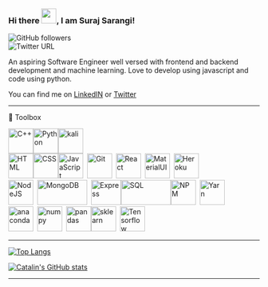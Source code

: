 ### Hi there <img src="https://raw.githubusercontent.com/MartinHeinz/MartinHeinz/master/wave.gif" width="30px">, I am Suraj Sarangi!

![GitHub followers](https://img.shields.io/github/followers/SurajSarangi?label=Suraj%20Sarangi&style=social)  
![Twitter URL](https://img.shields.io/twitter/url?label=Suraj%20Sarangi&style=social&url=https%3A%2F%2Ftwitter.com%2F_suraj_sarangi)


An aspiring Software Engineer well versed with frontend and backend development and machine learning.
Love to develop using javascript and code using python.

You can find me on [LinkedIN](https://www.linkedin.com/in/surajsarangi) or [Twitter](https://twitter.com/_suraj_sarangi)

---

🧰 Toolbox


<img  src="https://cdn.worldvectorlogo.com/logos/c.svg"  alt="C++"  width="50"  height="50"/><img  src="https://cdn.worldvectorlogo.com/logos/python-4.svg"  alt="Python"  width="50"  height="50"/><img src="https://simpleicons.org/icons/kalilinux.svg" alt="kali" height="50" width="50"/>  
<img  src="https://cdn.worldvectorlogo.com/logos/html5-1.svg"  alt="HTML"  width="50"  height="50"/><img  src="https://cdn.worldvectorlogo.com/logos/css3.svg"  alt="CSS"  width="50"  height="50"/><img  src="https://cdn.worldvectorlogo.com/logos/logo-javascript.svg"  alt="JavaScript"  width="50"  height="50"/>&nbsp;&nbsp;<img  src="https://cdn.worldvectorlogo.com/logos/git-icon.svg"  alt="Git"  width="50"  height="50"/>&nbsp;&nbsp;<img  src="https://cdn.worldvectorlogo.com/logos/react-1.svg"  alt="React"  width="50"  height="50"/>&nbsp;&nbsp;<img  src="https://cdn.worldvectorlogo.com/logos/material-ui-1.svg"  alt="MaterialUI"  width="50"  height="50"/>&nbsp;&nbsp;<img  src="https://cdn.worldvectorlogo.com/logos/heroku-4.svg"  alt="Heroku"  width="50"  height="50"/>  
<img  src="https://cdn.worldvectorlogo.com/logos/nodejs-1.svg"  alt="NodeJS"  width="50"  height="50"/>&nbsp;&nbsp;<img  src="https://cdn.worldvectorlogo.com/logos/mongodb.svg"  alt="MongoDB"  width="100"  height="50"/>&nbsp;&nbsp;<img  src="https://cdn.worldvectorlogo.com/logos/express-109.svg"  alt="Express"  width="60"  height="50"/><img  src="https://cdn.worldvectorlogo.com/logos/mysql-5.svg"  alt="SQL"  width="100"  height="50"/><img  src="https://cdn.worldvectorlogo.com/logos/npm.svg"  alt="NPM"  width="50"  height="50"/>&nbsp;&nbsp;<img  src="https://cdn.worldvectorlogo.com/logos/yarn.svg"  alt="Yarn"  width="50"  height="50"/>  
<img  src="https://simpleicons.org/icons/anaconda.svg"  alt="anaconda"  height="50"  width="50">&nbsp;&nbsp;<img src="https://simpleicons.org/icons/numpy.svg" alt="numpy" width="50" height="50"/>&nbsp;&nbsp;<img src="https://simpleicons.org/icons/pandas.svg" alt="pandas" width="50" height="50"/><img src="https://simpleicons.org/icons/scikit-learn.svg" alt="sklearn" width="50"  height="50"/>&nbsp;&nbsp;<img  src="https://cdn.worldvectorlogo.com/logos/tensorflow-2.svg"  alt="Tensorflow" width="50"  height="50"/>  

---

[![Top Langs](https://github-readme-stats.vercel.app/api/top-langs/?username=SurajSarangi&hide=java,html,css,jupyter+notebook)](https://github.com/anuraghazra/github-readme-stats)

[![Catalin's GitHub stats](https://github-readme-stats.vercel.app/api?username=SurajSarangi)](https://github.com/anuraghazra/github-readme-stats)

---
